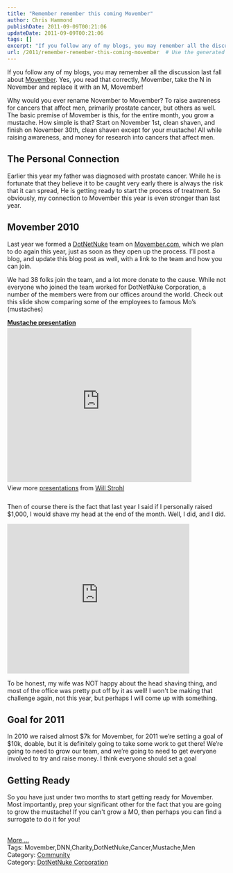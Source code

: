 ```yaml
---
title: "Remember remember this coming Movember"
author: Chris Hammond
publishDate: 2011-09-09T00:21:06
updateDate: 2011-09-09T00:21:06
tags: []
excerpt: "If you follow any of my blogs, you may remember all the discussion last fall about Movember. Yes, you read that correctly, Movember, take the N in November and replace it with an M, Movember!  Why would you ever rename November to Movember? To raise awareness for cancers that affect men, primarily prostate cancer, but others as well. The basic premise of Movember is this, for the entire month, you grow a mustache. How simple is that? Start on November 1st, clean shaven, and finish on November 30th, clean shaven except for your mustache! All while raising awareness, and money for research into cancers that affect men.  The Personal Connection  Earlier this year my father was diagnosed with prostate cancer. While he is fortunate that they believe it to be caught very early there is always the risk that it can spread, He is getting ready to start the process of treatment. So obviously, my connection to Movember this year is even stronger than last year.  Movember 2010  Last year we formed a DotNetNuke team on Movember.com, which we plan to do again this year, just as soon as they open up the process. I’ll post a blog, and update this blog post as well, with a link to the team and how you can join.  We had 38 folks join the team, and a lot more donate to the cause. While not everyone who joined the team worked for DotNetNuke Corporation, a number of the members were from our offices around the world. Check out this slide show comparing some of the employees to famous Mo’s (mustaches)  Mustache presentation     View more presentations from Will Strohl    Then of course there is the fact that last year I said if I personally raised $1,000, I would shave my head at the end of the month. Well, I did, and I did.    To be honest, my wife was NOT happy about the head shaving thing, and most of the office was pretty put off by it as well! I won't be making that challenge again, not this year, but perhaps I will come up with something.  Goal for 2011  In 2010 we raised almost $7k for Movember, for 2011 we’re setting a goal of $10k, doable, but it is definitely going to take some work to get there! We’re going to need to grow our team, and we’re going to need to get everyone involved to try and raise money. I think everyone should set a goal   Getting Ready  So you have just under two months to start getting ready for Movember. Most importantly, prep your significant other for the fact that you are going to grow the mustache! If you can't grow a MO, then perhaps you can find a surrogate to do it for you!More ...Tags: Movember,DNN,Charity,DotNetNuke,Cancer,Mustache,MenCategory: CommunityCategory: DotNetNuke Corporation"
url: /2011/remember-remember-this-coming-movember  # Use the generated URL with year
---
```

<p>If you follow any of my blogs, you may remember all the discussion last fall about <a href="https://www.movember.com">Movember</a>. Yes, you read that correctly, Movember, take the N in November and replace it with an M, Movember!</p>  <p>Why would you ever rename November to Movember? To raise awareness for cancers that affect men, primarily prostate cancer, but others as well. The basic premise of Movember is this, for the entire month, you grow a mustache. How simple is that? Start on November 1st, clean shaven, and finish on November 30th, clean shaven except for your mustache! All while raising awareness, and money for research into cancers that affect men.</p>  <h2>The Personal Connection</h2>  <p>Earlier this year my father was diagnosed with prostate cancer. While he is fortunate that they believe it to be caught very early there is always the risk that it can spread, He is getting ready to start the process of treatment. So obviously, my connection to Movember this year is even stronger than last year.</p>  <h2>Movember 2010</h2>  <p>Last year we formed a <a href="https://www.dotnetnuke.com">DotNetNuke</a> team on <a href="https://www.movember.com">Movember.com</a>, which we plan to do again this year, just as soon as they open up the process. I’ll post a blog, and update this blog post as well, with a link to the team and how you can join.</p>  <p>We had 38 folks join the team, and a lot more donate to the cause. While not everyone who joined the team worked for DotNetNuke Corporation, a number of the members were from our offices around the world. Check out this slide show comparing some of the employees to famous Mo’s (mustaches)</p>  <div style="width: 425px" id="__ss_5987085"><strong style="margin: 12px 0px 4px; display: block"><a title="Mustache presentation" href="https://www.slideshare.net/hismightiness/mustache-presentation" target="_blank">Mustache presentation</a></strong> <iframe height="355" marginheight="0" src="https://www.slideshare.net/slideshow/embed_code/5987085" frameborder="0" width="425" marginwidth="0" scrolling="no"></iframe>    <div style="padding-bottom: 12px; padding-left: 0px; padding-right: 0px; padding-top: 5px">View more <a href="https://www.slideshare.net/" target="_blank">presentations</a> from <a href="https://www.slideshare.net/hismightiness" target="_blank">Will Strohl</a> </div> </div>  <p>Then of course there is the fact that last year I said if I personally raised $1,000, I would shave my head at the end of the month. Well, I did, and I did.</p>  <p><iframe height="345" src="https://www.youtube.com/embed/sBNZ6jiYpHg" frameborder="0" width="420" allowfullscreen="allowfullscreen"></iframe></p>  <p>To be honest, my wife was NOT happy about the head shaving thing, and most of the office was pretty put off by it as well! I won't be making that challenge again, not this year, but perhaps I will come up with something.</p>  <h2>Goal for 2011</h2>  <p>In 2010 we raised almost $7k for Movember, for 2011 we’re setting a goal of $10k, doable, but it is definitely going to take some work to get there! We’re going to need to grow our team, and we’re going to need to get everyone involved to try and raise money. I think everyone should set a goal </p>  <h2>Getting Ready</h2>  <p>So you have just under two months to start getting ready for Movember. Most importantly, prep your significant other for the fact that you are going to grow the mustache! If you can't grow a MO, then perhaps you can find a surrogate to do it for you!</p><br /><a href=https://www.dotnetnuke.com/Resources/Blogs/EntryId/3172/Remember-remember-this-coming-Movember.aspx>More ...</a><div class="tags">Tags: Movember,DNN,Charity,DotNetNuke,Cancer,Mustache,Men</div><div class="category">Category: <a href=https://www.dotnetnuke.com/Resources/Blogs/CatID/16.aspx>Community</a></div><div class="category">Category: <a href=https://www.dotnetnuke.com/Resources/Blogs/CatID/15.aspx>DotNetNuke Corporation</a></div><img src="https://feeds.feedburner.com/~r/dnndaily/~4/OQ6IsZg-E1M" height="1" width="1"/>
